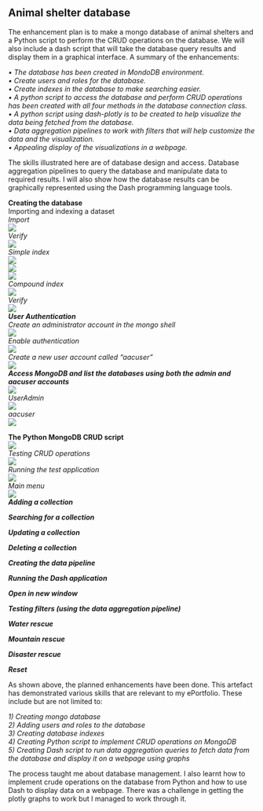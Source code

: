 <h2>Animal shelter database</h2>
<p>The enhancement plan is to make a mongo database of animal shelters and a Python script to perform the CRUD operations on the database. We will also include a dash script that will take the database query results and display them in a graphical interface. A summary of the enhancements:</p>
<p><i>• The database has been created in MondoDB environment.<br>
• Create users and roles for the database.<br>
• Create indexes in the database to make searching easier.<br>
• A python script to access the database and perform CRUD operations has been created with all four methods in the database connection class.<br>
• A python script using dash-plotly is to be created to help visualize the data being fetched from the database.<br>
• Data aggregation pipelines to work with filters that will help customize the data and the visualization.<br>
• Appealing display of the visualizations in a webpage.</i><br></p>
<p>The skills illustrated here are of database design and access. Database aggregation pipelines to query the database and manipulate data to required results. I will also show how the database results can be graphically represented using the Dash programming language tools.</p>

<b>Creating the database</b><br>
Importing and indexing a dataset<br>
<i>Import</i><br>
	<img src="https://github.com/Ritesh214/Database/blob/main/pics/Picture1.png"><br>
<i>Verify</i><br>
	<img src="https://github.com/Ritesh214/Database/blob/main/pics/Picture2.png"><br>
<i>Simple index</i><br>
	<img src="https://github.com/Ritesh214/Database/blob/main/pics/Picture3.png"><br>
	<img src="https://github.com/Ritesh214/Database/blob/main/pics/Picture4.png"><br>
	<img src="https://github.com/Ritesh214/Database/blob/main/pics/Picture5.png"><br>
<i>Compound index</i><br>
	<img src="https://github.com/Ritesh214/Database/blob/main/pics/Picture6.png"><br>
<i>Verify</i><br>
	<img src="https://github.com/Ritesh214/Database/blob/main/pics/Picture7.png"><br>
<b><i>User Authentication</i></b><br>
<i>Create an administrator account in the mongo shell</i><br>
	<img src="https://github.com/Ritesh214/Database/blob/main/pics/Picture8.png"><br>
<i>Enable authentication</i><br>
	<img src="https://github.com/Ritesh214/Database/blob/main/pics/Picture9.png"><br>
<i>Create a new user account called “aacuser”</i><br>
	<img src="https://github.com/Ritesh214/Database/blob/main/pics/Picture10.png"><br>
<b><i>Access MongoDB and list the databases using both the admin and aacuser accounts</i></b><br>
	<img src="https://github.com/Ritesh214/Database/blob/main/pics/Picture11.png"><br>
<i>UserAdmin</i><br>
	<img src="https://github.com/Ritesh214/Database/blob/main/pics/Picture12.png"><br>
<i>aacuser</i><br>
	<img src="https://github.com/Ritesh214/Database/blob/main/pics/Picture13.png"><br>

<b>The Python MongoDB CRUD script</b><br>
	<img src="https://github.com/Ritesh214/Database/blob/main/pics/Picture14.png"><br>
<i>Testing CRUD operations</i><br>
	<img src="https://github.com/Ritesh214/Database/blob/main/pics/Picture15.png"><br>
<i>Running the test application</i><br>
	<img src="https://github.com/Ritesh214/Database/blob/main/pics/Picture16.png"><br>
<i>Main menu</i><br>
	<img src="https://github.com/Ritesh214/Database/blob/main/pics/Picture17.png"><br>
<b><i>Adding a collection</i></b><br>

<b><i>Searching for a collection</i></b><br>

<b><i>Updating a collection</i></b><br>


<b><i>Deleting a collection</i></b><br>



<b><i>Creating the data pipeline</i></b><br>



<b><i>Running the Dash application</i></b><br>



<b><i>Open in new window</i></b><br>





<b><i>Testing filters (using the data aggregation pipeline)</i></b><br>

<b><i>Water rescue</i></b><br>




<b><i>Mountain rescue</i></b><br>



<b><i>Disaster rescue</i></b><br>


<b><i>Reset</i></b><br>




<p>As shown above, the planned enhancements have been done. This artefact has demonstrated various skills that are relevant to my ePortfolio. These include but are not limited to:</p>
<p><i>1) Creating mongo database<br>
2) Adding users and roles to the database<br>
3) Creating database indexes<br>
4) Creating Python script to implement CRUD operations on MongoDB<br>
5) Creating Dash script to run data aggregation queries to fetch data from the database and display it on a webpage using graphs</i><br></p>
<p>The process taught me about database management. I also learnt how to implement crude operations on the database from Python and how to use Dash to display data on a webpage. There was a challenge in getting the plotly graphs to work but I managed to work through it.</p>

